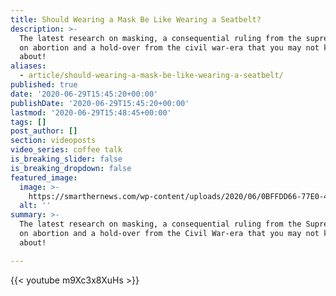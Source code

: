 ```yaml
---
title: Should Wearing a Mask Be Like Wearing a Seatbelt?
description: >-
  The latest research on masking, a consequential ruling from the supreme court
  on abortion and a hold-over from the civil war-era that you may not know
  about!
aliases:
  - article/should-wearing-a-mask-be-like-wearing-a-seatbelt/
published: true
date: '2020-06-29T15:45:20+00:00'
publishDate: '2020-06-29T15:45:20+00:00'
lastmod: '2020-06-29T15:48:45+00:00'
tags: []
post_author: []
section: videoposts
video_series: coffee talk
is_breaking_slider: false
is_breaking_dropdown: false
featured_image:
  image: >-
    https://smarthernews.com/wp-content/uploads/2020/06/0BFFDD66-77E0-4CBA-963A-D3FBB273F63D-e1593445719987-856x1024.jpg
  alt: ''
summary: >-
  The latest research on masking, a consequential ruling from the Supreme Court
  on abortion and a hold-over from the Civil War-era that you may not know
  about!

---
```

{{< youtube m9Xc3x8XuHs >}}